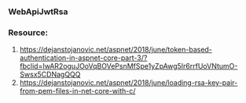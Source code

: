 ### WebApiJwtRsa

### Resource: 
1. https://dejanstojanovic.net/aspnet/2018/june/token-based-authentication-in-aspnet-core-part-3/?fbclid=IwAR2oguJOoVqBOVePsnMfSpe1yZpAwg5Ir6rrfUoVNtumO-Swsx5CDNagQQQ
2. https://dejanstojanovic.net/aspnet/2018/june/loading-rsa-key-pair-from-pem-files-in-net-core-with-c/